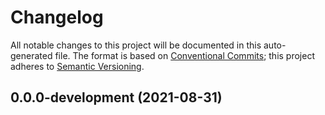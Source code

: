 # Changelog

All notable changes to this project will be documented in this auto-generated
file. The format is based on [Conventional Commits][1]; this project adheres to
[Semantic Versioning][2].

## 0.0.0-development (2021-08-31)

[1]: https://conventionalcommits.org
[2]: https://semver.org

